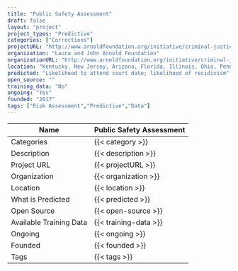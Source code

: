 ```yaml
---
title: "Public Safety Assessment"
draft: false
layout: "project"
project_types: "Predictive"
categories: ["Corrections"]
projectURL: "http://www.arnoldfoundation.org/initiative/criminal-justice/crime-prevention/public-safety-assessment/"
organization: "Laura and John Arnold Foundation"
organizationURL: "http://www.arnoldfoundation.org/initiative/criminal-justice/pretrial-justice/"
location: "Kentucky, New Jersey, Arizona, Florida, Illinois, Ohio, Pennsylvania, Washington, Wisconsin, California, North Carolina"
predicted: "Likelihood to attend court date; likelihood of recidivism"
open_source: ""
training_data: "No"
ongoing: "Yes"
founded: "2017"
tags: ["Risk Assessment","Predictive","Data"]
---
```



Name                    |  Public Safety Assessment    
------------------------|----
Categories              | {{< category >}} 
Description             | {{< description >}} 
Project URL             | {{< projectURL >}} 
Organization            | {{< organization >}} 
Location                | {{< location >}} 
What is Predicted       | {{< predicted >}} 
Open Source             | {{< open-source >}} 
Available Training Data | {{< training-data >}}
Ongoing                 | {{< ongoing >}} 
Founded                 | {{< founded >}} 
Tags                    | {{< tags >}} 
